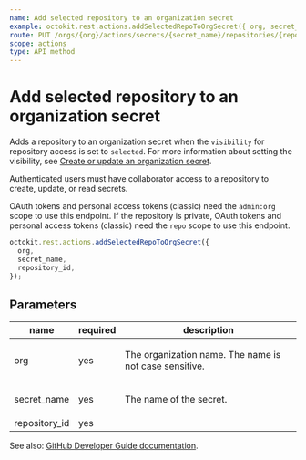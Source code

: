 ```yaml
---
name: Add selected repository to an organization secret
example: octokit.rest.actions.addSelectedRepoToOrgSecret({ org, secret_name, repository_id })
route: PUT /orgs/{org}/actions/secrets/{secret_name}/repositories/{repository_id}
scope: actions
type: API method
---
```


# Add selected repository to an organization secret

Adds a repository to an organization secret when the `visibility` for
repository access is set to `selected`. For more information about setting the visibility, see [Create or
update an organization secret](https://docs.github.com/rest/actions/secrets#create-or-update-an-organization-secret).

Authenticated users must have collaborator access to a repository to create, update, or read secrets.

OAuth tokens and personal access tokens (classic) need the `admin:org` scope to use this endpoint. If the repository is private, OAuth tokens and personal access tokens (classic) need the `repo` scope to use this endpoint.

```js
octokit.rest.actions.addSelectedRepoToOrgSecret({
  org,
  secret_name,
  repository_id,
});
```

## Parameters

<table>
  <thead>
    <tr>
      <th>name</th>
      <th>required</th>
      <th>description</th>
    </tr>
  </thead>
  <tbody>
    <tr><td>org</td><td>yes</td><td>

The organization name. The name is not case sensitive.

</td></tr>
<tr><td>secret_name</td><td>yes</td><td>

The name of the secret.

</td></tr>
<tr><td>repository_id</td><td>yes</td><td>

</td></tr>
  </tbody>
</table>

See also: [GitHub Developer Guide documentation](https://docs.github.com/rest/actions/secrets#add-selected-repository-to-an-organization-secret).

